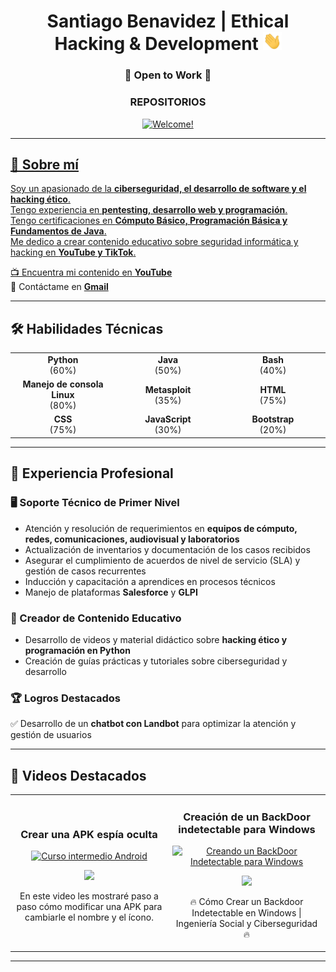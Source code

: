 <div align="center">
  <h1>Santiago Benavidez | Ethical Hacking & Development <img src="https://github.com/ABSphreak/ABSphreak/blob/master/gifs/Hi.gif" width="30px"></h1>
  <h3>👾 Open to Work 👾</h3>
  
  <div align="center" >
    <h3>REPOSITORIOS</h3>
    <a href="https://youtu.be/oMHeQb6U13Q" target="_blank" img src="https://img.shields.io/badge/Python-14354C?style=for-the-badge&logo=python&logoColor=white" alt="Python"/>
    <a href="https://youtu.be/oMHeQb6U13Q" target="_blank" img src="https://img.shields.io/badge/Java-FCC624?style=for-the-badge&logo=java&logoColor=black" alt="Java"/>
    <a href="https://youtu.be/oMHeQb6U13Q" target="_blank" img src="https://img.shields.io/badge/Linux-000000?style=for-the-badge&logo=linux&logoColor=white" alt="Linux"/>
    <a href="https://youtu.be/oMHeQb6U13Q" target="_blank" img src="https://img.shields.io/badge/HTML-E34F26?style=for-the-badge&logo=html5&logoColor=white" alt="HTML"/>
    <a href="https://youtu.be/oMHeQb6U13Q" target="_blank" img src="https://img.shields.io/badge/CSS-1572B6?style=for-the-badge&logo=css3&logoColor=white" alt="CSS"/>
    <a href="https://youtu.be/oMHeQb6U13Q" target="_blank" img src="https://img.shields.io/badge/Bash-4EAA25?style=for-the-badge&logo=gnu-bash&logoColor=white" alt="Bash"/>
    <a href="https://youtu.be/oMHeQb6U13Q" target="_blank" img src="https://img.shields.io/badge/GitHub-181717?style=for-the-badge&logo=github&logoColor=white" alt="GitHub"/>
  </div>
</div>

<div align="center" width="50">
  <img src="https://i.gifer.com/6o0.gif" alt="Welcome!" width="300"/>
</div>

---

## 🚀 Sobre mí  
Soy un apasionado de la **ciberseguridad, el desarrollo de software y el hacking ético**.  
Tengo experiencia en **pentesting, desarrollo web y programación**.  
Tengo certificaciones en **Cómputo Básico, Programación Básica y Fundamentos de Java**.  
Me dedico a crear contenido educativo sobre seguridad informática y hacking en **YouTube y TikTok**.  

📺 Encuentra mi contenido en **[YouTube](https://www.youtube.com/@HackeandoPatos)**  
📧 Contáctame en **[Gmail](mailto:sbenavidezr29@gmail.com)**  

---

## 🛠 Habilidades Técnicas  

<table align="center">
<tr>
  <td align="center" width="33%"><b>Python</b><br> (60%)</td>
  <td align="center" width="33%"><b>Java</b><br>(50%)</td>
  <td align="center" width="33%"><b>Bash</b><br>(40%)</td>
</tr>
<tr>
  <td align="center"><b>Manejo de consola Linux</b><br>(80%)</td>
  <td align="center"><b>Metasploit</b><br>(35%)</td>
  <td align="center"><b>HTML</b><br>(75%)</td>
</tr>
<tr>
  <td align="center"><b>CSS</b><br>(75%)</td>
  <td align="center"><b>JavaScript</b><br>(30%)</td>
  <td align="center"><b>Bootstrap</b><br>(20%)</td>
</tr>
</table>

---

## 📌 Experiencia Profesional  

### 🖥 Soporte Técnico de Primer Nivel  
- Atención y resolución de requerimientos en **equipos de cómputo, redes, comunicaciones, audiovisual y laboratorios**  
- Actualización de inventarios y documentación de los casos recibidos  
- Asegurar el cumplimiento de acuerdos de nivel de servicio (SLA) y gestión de casos recurrentes  
- Inducción y capacitación a aprendices en procesos técnicos  
- Manejo de plataformas **Salesforce** y **GLPI**  

### 🎥 Creador de Contenido Educativo  
- Desarrollo de videos y material didáctico sobre **hacking ético y programación en Python**  
- Creación de guías prácticas y tutoriales sobre ciberseguridad y desarrollo  

### 🏆 Logros Destacados  
✅ Desarrollo de un **chatbot con Landbot** para optimizar la atención y gestión de usuarios  

---

## 🎥 Videos Destacados  

<table>
<tr>
<td width="50%">
<h3 align="center">Crear una APK espía oculta</h3>
<div align="center">
<a href="https://youtu.be/2Jxq2rm2h1o" target="_blank">
<img src="https://i.imgur.com/5FfCN3U.jpeg" width="400" alt="Curso intermedio Android">
</a>
<p>
<a href="https://youtu.be/2Jxq2rm2h1o" target="_blank">
<img src="https://img.shields.io/badge/-Youtube-green?style=for-the-badge&color=fbfc40">
</a>
</p>
<p>En este video les mostraré paso a paso cómo modificar una APK para cambiarle el nombre y el ícono.</p>
</div>
</td>
<td width="50%">
<h3 align="center">Creación de un BackDoor indetectable para Windows</h3>
<div align="center">
<a href="https://youtu.be/oMHeQb6U13Q" target="_blank">
<img src="https://i.imgur.com/KphOqak.png" width="400" alt="Creando un BackDoor Indetectable para Windows">
</a>
<p>
<a href="https://youtu.be/oMHeQb6U13Q" target="_blank">
<img src="https://img.shields.io/badge/-Youtube-green?style=for-the-badge&color=ff00f4">
</a>
</p>
<p>🔥 Cómo Crear un Backdoor Indetectable en Windows | Ingeniería Social y Ciberseguridad 🔥</p>
</div>
</td>
</tr>
</table>

---
